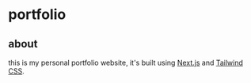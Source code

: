 # portfolio

## about

this is my personal portfolio website, it's built using [Next.js](https://nextjs.org/) and [Tailwind CSS](https://tailwindcss.com/).
